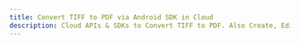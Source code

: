 ---title: Convert TIFF to PDF via Android SDK in Clouddescription: Cloud APIs & SDKs to Convert TIFF to PDF. Also Create, Edit & Render Microsoft Word & OpenOffice documents in the Cloud.---